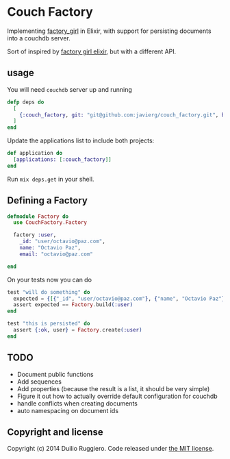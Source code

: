 Couch Factory
============

Implementing [factory_girl](http://github.com/thoughtbot/factory_girl) in Elixir, with support for persisting documents into a couchdb server.

Sort of inspired by [factory girl elixir](https://github.com/sinetris/factory_girl_elixi), but with a different API.

## usage

You will need `couchdb` server up and running

```elixir
defp deps do
  [
    {:couch_factory, git: "git@github.com:javierg/couch_factory.git", branch: "master"}
  ]
end
```

Update the applications list to include both projects:

```elixir
def application do
  [applications: [:couch_factory]]
end
```

Run `mix deps.get` in your shell.


## Defining a Factory

```elixir
defmodule Factory do
  use CouchFactory.Factory

  factory :user,
    _id: "user/octavio@paz.com",
    name: "Octavio Paz",
    email: "octavio@paz.com"

end
```

On your tests now you can do

```elixir
test "will do something" do
  expected = {[{"_id", "user/octavio@paz.com"}, {"name", "Octavio Paz"}, {"email", "octavio@paz.com"}]}
  assert expected == Factory.build(:user)
end

test "this is persisted" do
  assert {:ok, user} = Factory.create(:user)
end
```

## TODO

* Document public functions
* Add sequences
* Add properties (because the result is a list, it should be very simple)
* Figure it out how to actually override default configuration for couchdb
* handle conflicts when creating documents
* auto namespacing on document ids

## Copyright and license

Copyright (c) 2014 Duilio Ruggiero. Code released under [the MIT license](LICENSE).
